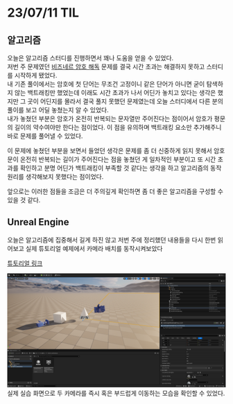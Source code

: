# 23/07/11 TIL

## 알고리즘

오늘은 알고리즘 스터디를 진행하면서 꽤나 도움을 얻을 수 있었다.<br>
저번 주 문제였던 [비즈네르 암호 해독](https://www.acmicpc.net/problem/26266) 문제를 결국 시간 초과는 해결하지 못하고 스터디를 시작하게 됐었다.<br> 내 기존 풀이에서는 암호에 첫 단어는 무조건 고정이니 같은 단어가 아니면 굳이 탐색하지 않는 백트래킹만 했었는데 이래도 시간 초과가 나서 어딘가 놓치고 있다는 생각은 했지만 그 곳이 어딘지를 몰라서 결국 풀지 못했던 문제였는데 오늘 스터디에서 다른 분의 풀이를 보고 어딜 놓쳤는지 알 수 있었다.
<br> 내가 놓쳤던 부분은 암호가 온전히 반복되는 문자열만 주어진다는 점이어서 암호가 평문의 길이의 약수여야만 한다는 점이었다.
이 점을 유의하며 백트래킹 요소만 추가해주니 바로 문제를 풀어낼 수 있었다.

이 문제에 놓쳤던 부분을 보면서 들었던 생각은 문제를 좀 더 신중하게 읽지 못해서 암호문이 온전히 반복되는 길이가 주어진다는 점을 놓쳤던 게 일차적인 부분이고 또 시간 초과를 확인하고 분명 어딘가 백트래킹이 부족할 것 같다는 생각을 하고 알고리즘의 동작 원리를 생각해보지 못했다는 점이었다.

앞으로는 이러한 점들을 조금은 더 주의깊게 확인하면 좀 더 좋은 알고리즘을 구성할 수 있을 것 같다.

## Unreal Engine

오늘은 알고리즘에 집중해서 길게 하진 않고 저번 주에 정리했던 내용들을 다시 한번 읽어보고 실제 튜토리얼 예제에서 카메라 배치를 동작시켜보았다

[튜토리얼 링크](https://docs.unrealengine.com/5.2/ko/unreal-engine-cpp-programming-tutorials/)

![실습화면](../../../Assets/Images/Unreal/7.png)
실제 실습 화면으로 두 카메라를 즉시 혹은 부드럽게 이동하는 모습을 확인할 수 있었다.

